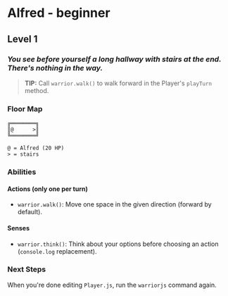 # Alfred - beginner


## Level 1

### _You see before yourself a long hallway with stairs at the end. There's nothing in the way._

> **TIP:** Call `warrior.walk()` to walk forward in the Player's `playTurn` method.


### Floor Map

```
╔════════╗
║@      >║
╚════════╝

@ = Alfred (20 HP)
> = stairs
```

### Abilities

#### Actions (only one per turn)

* `warrior.walk()`: Move one space in the given direction (forward by default).

#### Senses

* `warrior.think()`: Think about your options before choosing an action (`console.log` replacement).

### Next Steps

When you're done editing `Player.js`, run the `warriorjs` command again.
